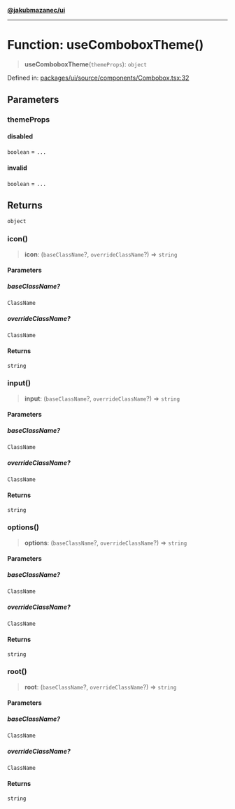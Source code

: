 [**@jakubmazanec/ui**](../README.md)

---

# Function: useComboboxTheme()

> **useComboboxTheme**(`themeProps`): `object`

Defined in:
[packages/ui/source/components/Combobox.tsx:32](https://github.com/jakubmazanec/tools/blob/797379ce98752dc838b82c8398e04d90c58ce9e7/packages/ui/source/components/Combobox.tsx#L32)

## Parameters

### themeProps

#### disabled

`boolean` = `...`

#### invalid

`boolean` = `...`

## Returns

`object`

### icon()

> **icon**: (`baseClassName`?, `overrideClassName`?) => `string`

#### Parameters

##### baseClassName?

`ClassName`

##### overrideClassName?

`ClassName`

#### Returns

`string`

### input()

> **input**: (`baseClassName`?, `overrideClassName`?) => `string`

#### Parameters

##### baseClassName?

`ClassName`

##### overrideClassName?

`ClassName`

#### Returns

`string`

### options()

> **options**: (`baseClassName`?, `overrideClassName`?) => `string`

#### Parameters

##### baseClassName?

`ClassName`

##### overrideClassName?

`ClassName`

#### Returns

`string`

### root()

> **root**: (`baseClassName`?, `overrideClassName`?) => `string`

#### Parameters

##### baseClassName?

`ClassName`

##### overrideClassName?

`ClassName`

#### Returns

`string`
